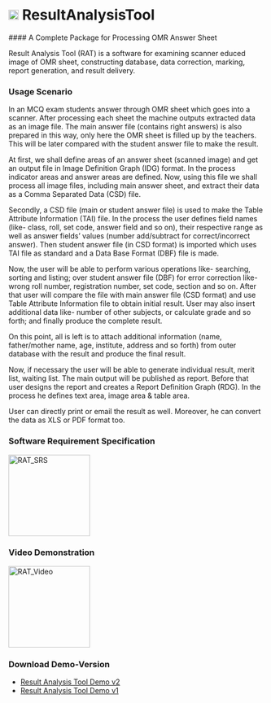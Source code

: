 <h1> <img src="https://cloud.githubusercontent.com/assets/5456665/21795585/18e593d6-d72d-11e6-80dc-c1aba7956d35.png" width="20" height=auto /> ResultAnalysisTool </h1>
#### A Complete Package for Processing OMR Answer Sheet 

Result Analysis Tool (RAT) is a software for examining scanner educed image of OMR sheet, constructing database, data correction, marking, report generation, and result delivery.

### Usage Scenario
In an MCQ exam students answer through OMR sheet which goes into a scanner. After processing each sheet the machine outputs extracted data as an image file. The main answer file (contains right answers) is also prepared in this way, only here the OMR sheet is filled up by the teachers. This will be later compared with the student answer file to make the result.

At first, we shall define areas of an answer sheet (scanned image) and get an output file in Image Definition Graph (IDG) format. In the process indicator areas and answer areas are defined. Now, using this file we shall process all image files, including main answer sheet, and extract their data as a Comma Separated Data (CSD) file.

Secondly, a CSD file (main or student answer file) is used to make the Table Attribute Information (TAI) file. In the process the user defines field names (like- class, roll, set code, answer field and so on), their respective range as well as answer fields’ values (number add/subtract for correct/incorrect answer). Then student answer file (in CSD format) is imported which uses TAI file as standard and a Data Base Format (DBF) file is made.

Now, the user will be able to perform various operations like- searching, sorting and listing; over student answer file (DBF) for error correction like- wrong roll number, registration number, set code, section and so on. After that user will compare the file with main answer file (CSD format) and use Table Attribute Information file to obtain initial result. User may also insert additional data like- number of other subjects, or calculate grade and so forth; and finally produce the complete result.

On this point, all is left is to attach additional information (name, father/mother name, age, institute, address and so forth) from outer database with the result and produce the final result.

Now, if necessary the user will be able to generate individual result, merit list, waiting list. The main output will be published as report. Before that user designs the report and creates a Report Definition Graph (RDG). In the process he defines text area, image area & table area.

User can directly print or email the result as well. Moreover, he can convert the data as XLS or PDF format too.

### Software Requirement Specification

<a href="http://www.slideshare.net/100005232690054/software-requirement-specification-on-result-analysis-tool"><img alt="RAT_SRS" src="https://cloud.githubusercontent.com/assets/5456665/13000287/cfe1f662-d182-11e5-9ac6-22eac79cfb37.png" height="160" width=auto align="center"/></a>

### Video Demonstration

<a href="https://drive.google.com/open?id=0B54vrHge-bxdfmx5OGFjYmxXdmhNUUZqU3Z1Y19uOHdqX3dKR2hJUnQzSUtaZC1LWkVnZlE"><img alt="RAT_Video" src="https://cloud.githubusercontent.com/assets/5456665/13000286/cf1fb57a-d182-11e5-8cd0-fa6604646114.png" height="160" width=auto align="center"/></a>

### Download Demo-Version
 - [Result Analysis Tool Demo v2](https://github.com/MinhasKamal/ResultAnalysisTool)
 - [Result Analysis Tool Demo v1](https://github.com/MinhasKamal/ResultAnalysisTool)
